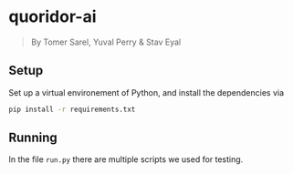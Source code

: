 # quoridor-ai
> By Tomer Sarel, Yuval Perry &amp; Stav Eyal

## Setup
Set up a virtual environement of Python, and install the dependencies via
```sh
pip install -r requirements.txt
```
## Running
In the file `run.py` there are multiple scripts we used for testing.